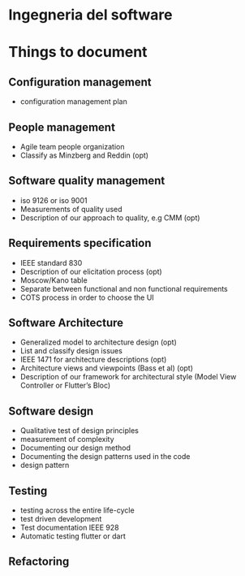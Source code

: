 # Ingegneria del software

# Things to document

## Configuration management

- configuration management plan

## People management

- Agile team people organization
- Classify as Minzberg and Reddin (opt)

## Software quality management

- iso 9126 or iso 9001
- Measurements of quality used
- Description of our approach to quality, e.g CMM (opt)

## Requirements specification

- IEEE standard 830
- Description of our elicitation process (opt)
- Moscow/Kano table
- Separate between functional and non functional requirements
- COTS process in order to choose the UI

## Software Architecture

- Generalized model to architecture design (opt)
- List and classify design issues
- IEEE 1471 for architecture descriptions (opt)
- Architecture views and viewpoints (Bass et al) (opt)
- Description of our framework for architectural style (Model View Controller or Flutter’s Bloc)

## Software design

- Qualitative test of design principles
- measurement of complexity
- Documenting our design method
- Documenting the design patterns used in the code
- design pattern

## Testing

- testing across the entire life-cycle
- test driven development
- Test documentation IEEE 928
- Automatic testing flutter or dart

## Refactoring

